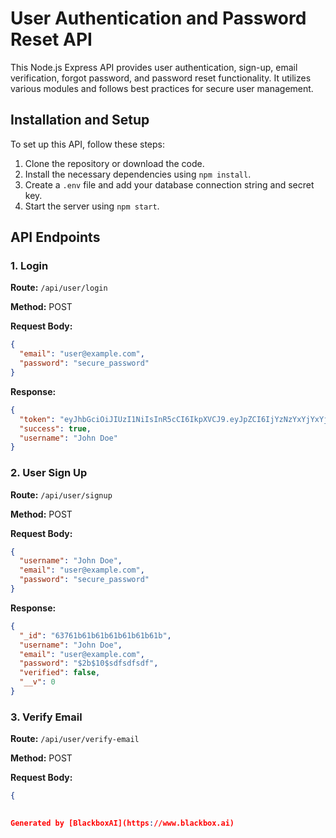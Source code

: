  # User Authentication and Password Reset API

This Node.js Express API provides user authentication, sign-up, email verification, forgot password, and password reset functionality. It utilizes various modules and follows best practices for secure user management.

## Installation and Setup

To set up this API, follow these steps:

1. Clone the repository or download the code.
2. Install the necessary dependencies using `npm install`.
3. Create a `.env` file and add your database connection string and secret key.
4. Start the server using `npm start`.

## API Endpoints

### 1. Login

**Route:** `/api/user/login`

**Method:** POST

**Request Body:**

```json
{
  "email": "user@example.com",
  "password": "secure_password"
}
```

**Response:**

```json
{
  "token": "eyJhbGciOiJIUzI1NiIsInR5cCI6IkpXVCJ9.eyJpZCI6IjYzNzYxYjYxYjYxYjYxYjYxYjYxYjYxIiwiaWF0IjoxNjY5NzQ0NDQ1LCJleHAiOjE2Njk4MzA4NDV9.sdfsdfsdf",
  "success": true,
  "username": "John Doe"
}
```

### 2. User Sign Up

**Route:** `/api/user/signup`

**Method:** POST

**Request Body:**

```json
{
  "username": "John Doe",
  "email": "user@example.com",
  "password": "secure_password"
}
```

**Response:**

```json
{
  "_id": "63761b61b61b61b61b61b61b",
  "username": "John Doe",
  "email": "user@example.com",
  "password": "$2b$10$sdfsdfsdf",
  "verified": false,
  "__v": 0
}
```

### 3. Verify Email

**Route:** `/api/user/verify-email`

**Method:** POST

**Request Body:**

```json
{
  

Generated by [BlackboxAI](https://www.blackbox.ai)